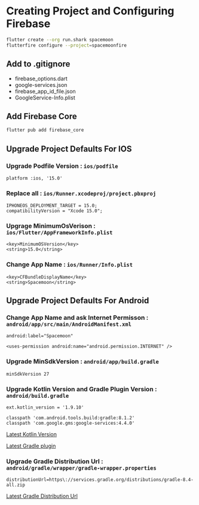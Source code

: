 # Creating Project and Configuring Firebase

```bash
flutter create --org run.shark spacemoon
flutterfire configure --project=spacemoonfire
```

## Add to .gitignore

* firebase_options.dart
* google-services.json
* firebase_app_id_file.json
* GoogleService-Info.plist

## Add Firebase Core

```bash
flutter pub add firebase_core
```

## Upgrade Project Defaults For IOS

### Upgrade Podfile Version : `ios/podfile`

```code
platform :ios, '15.0'
```

### Replace all : `ios/Runner.xcodeproj/project.pbxproj`

```code
IPHONEOS_DEPLOYMENT_TARGET = 15.0;
compatibilityVersion = "Xcode 15.0";
```

### Upgrage MinimumOsVerison : `ios/Flutter/AppFrameworkInfo.plist`

```code
<key>MinimumOSVersion</key>
<string>15.0</string>
```

### Change App Name : `ios/Runner/Info.plist`

```code
<key>CFBundleDisplayName</key>
<string>Spacemoon</string>
```

## Upgrade Project Defaults For Android

### Change App Name and ask Internet Permisson : `android/app/src/main/AndroidManifest.xml`

```code
android:label="Spacemoon"

<uses-permission android:name="android.permission.INTERNET" />
```

### Upgrade MinSdkVersion : `android/app/build.gradle`

```code
minSdkVersion 27
```

### Upgrade Kotlin Version and Gradle Plugin Version : `android/build.gradle`

```code
ext.kotlin_version = '1.9.10'

classpath 'com.android.tools.build:gradle:8.1.2'
classpath 'com.google.gms:google-services:4.4.0'
```

[Latest Kotlin Version](https://kotlinlang.org/docs/releases.html#release-details)

[Latest Gradle plugin](https://developer.android.com/reference/tools/gradle-api)

### Upgrade Gradle Distribution Url : `android/gradle/wrapper/gradle-wrapper.properties`

```code
distributionUrl=https\://services.gradle.org/distributions/gradle-8.4-all.zip
```

[Latest Gradle Distribution Url](https://docs.gradle.org/current/userguide/gradle_wrapper.html)
